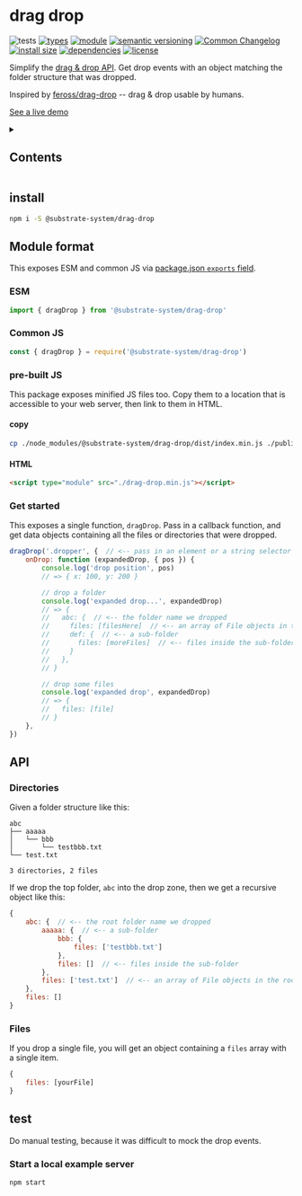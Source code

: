 # drag drop
![tests](https://github.com/substrate-system/drag-drop/actions/workflows/nodejs.yml/badge.svg)
[![types](https://img.shields.io/npm/types/@substrate-system/drag-drop?style=flat-square)](README.md)
[![module](https://img.shields.io/badge/module-ESM%2FCJS-blue?style=flat-square)](README.md)
[![semantic versioning](https://img.shields.io/badge/semver-2.0.0-blue?logo=semver&style=flat-square)](https://semver.org/)
[![Common Changelog](https://nichoth.github.io/badge/common-changelog.svg)](./CHANGELOG.md)
[![install size](https://flat.badgen.net/packagephobia/install/@substrate-system/drag-drop?cache-control=no-cache)](https://packagephobia.com/result?p=@substrate-system/drag-drop)
[![dependencies](https://img.shields.io/badge/dependencies-zero-brightgreen.svg?style=flat-square)](package.json)
[![license](https://img.shields.io/badge/license-MIT-brightgreen.svg?style=flat-square)](LICENSE)

Simplify the [drag & drop API](https://developer.mozilla.org/en-US/docs/Web/API/HTML_Drag_and_Drop_API). Get drop events with an object matching the folder structure that was dropped.

Inspired by [feross/drag-drop](https://github.com/feross/drag-drop) -- drag & drop usable by humans.

[See a live demo](https://substrate-system.github.io/drag-drop/)

<details><summary><h2>Contents</h2></summary>

<!-- toc -->

- [install](#install)
- [Module format](#module-format)
  * [ESM](#esm)
  * [Common JS](#common-js)
  * [pre-built JS](#pre-built-js)
  * [Get started](#get-started)
- [API](#api)
  * [Directories](#directories)
  * [Files](#files)
- [test](#test)
  * [Start a local example server](#start-a-local-example-server)

<!-- tocstop -->

</details>

## install

```sh
npm i -S @substrate-system/drag-drop
```

## Module format

This exposes ESM and common JS via [package.json `exports` field](https://nodejs.org/api/packages.html#exports).

### ESM
```js
import { dragDrop } from '@substrate-system/drag-drop'
```

### Common JS
```js
const { dragDrop } = require('@substrate-system/drag-drop')
```

### pre-built JS
This package exposes minified JS files too. Copy them to a location that is
accessible to your web server, then link to them in HTML.

#### copy
```sh
cp ./node_modules/@substrate-system/drag-drop/dist/index.min.js ./public/drag-drop.min.js
```

#### HTML
```html
<script type="module" src="./drag-drop.min.js"></script>
```

### Get started
This exposes a single function, `dragDrop`. Pass in a callback function, and get data objects containing all the files or directories that were dropped.

```js
dragDrop('.dropper', {  // <-- pass in an element or a string selector
    onDrop: function (expandedDrop, { pos }) {
        console.log('drop position', pos)
        // => { x: 100, y: 200 }

        // drop a folder
        console.log('expanded drop...', expandedDrop)
        // => {
        //   abc: {  // <-- the folder name we dropped
        //     files: [filesHere]  // <-- an array of File objects in the folder
        //     def: {  // <-- a sub-folder
        //       files: [moreFiles]  // <-- files inside the sub-folder
        //     }
        //   },
        // }

        // drop some files
        console.log('expanded drop', expandedDrop)
        // => {
        //   files: [file]
        // }
    },
})
```

## API

### Directories
Given a folder structure like this:
```
abc
├── aaaaa
│   └── bbb
│       └── testbbb.txt
└── test.txt

3 directories, 2 files
```

If we drop the top folder, `abc` into the drop zone, then we get a recursive object like this:
```js
{
    abc: {  // <-- the root folder name we dropped
        aaaaa: {  // <-- a sub-folder
            bbb: {
                files: ['testbbb.txt']
            },
            files: []  // <-- files inside the sub-folder
        },
        files: ['test.txt']  // <-- an array of File objects in the root folder
    },
    files: []
}
```

### Files
If you drop a single file, you will get an object containing a `files` array with a single item.

```js
{
    files: [yourFile]
}
```

## test
Do manual testing, because it was difficult to mock the drop events.

### Start a local example server

```sh
npm start
```
